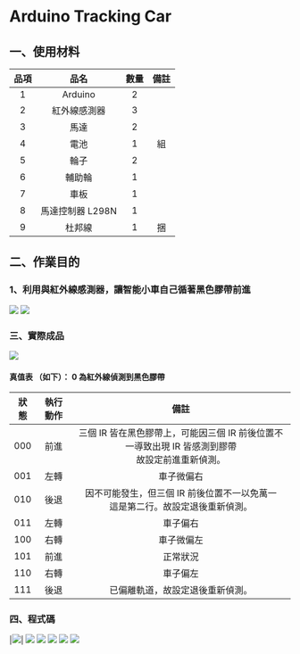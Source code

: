 # Arduino Tracking Car

## 一、使用材料

|品項 |品名 |數量 |備註 |
|:-: |:-: |:-: |:-: |
|1 |Arduino |2 ||
|2 |紅外線感測器|3 ||
|3 |馬達 |2 ||
|4 |電池 |1 |組 |
|5 |輪子 |2 ||
|6 |輔助輪 |1 ||
|7 |車板 |1 ||
|8 |馬達控制器 L298N |1 ||
|9 |杜邦線 |1 |捆 |

## 二、作業目的
### 1、利用與紅外線感測器，讓智能小車自己循著黑色膠帶前進
![](https://github.com/Yen-Wei-Liang/Arduino-Tracking-Car-/blob/main/image/IR.jpeg?raw=true) ![](https://github.com/Yen-Wei-Liang/Arduino-Tracking-Car-/blob/main/image/Tracking.png?raw=true)
### 三、實際成品

![](https://github.com/Yen-Wei-Liang/Arduino-Tracking-Car-/blob/main/image/Arduino%20Car.jpeg?raw=true)

#### 真值表 （如下）： 0 為紅外線偵測到黑色膠帶
|狀態 |執行動作 |備註 |
| :-: | :-: | :-: |
|000 |前進 |三個 IR 皆在黑色膠帶上，可能因三個 IR 前後位置不一導致出現 IR 皆感測到膠帶<br>故設定前進重新偵測。 |
|001 |左轉 |車子微偏右 |
|010 |後退 |因不可能發生，但三個 IR 前後位置不一以免萬一<br>這是第二行。故設定退後重新偵測。 |
|011 |左轉 |車子偏右 |
|100 |右轉 |車子微偏左 |
|101 |前進 |正常狀況 |
|110 |右轉 |車子偏左 |
|111 |後退 |已偏離軌道，故設定退後重新偵測。 |
### 四、程式碼
|![](https://github.com/Yen-Wei-Liang/Arduino-Tracking-Car-/blob/main/image/Code1.jpeg?raw=true)|
![](https://github.com/Yen-Wei-Liang/Arduino-Tracking-Car-/blob/main/image/Code2.jpeg?raw=true)
![](https://github.com/Yen-Wei-Liang/Arduino-Tracking-Car-/blob/main/image/Code3.jpeg?raw=true)
![](https://github.com/Yen-Wei-Liang/Arduino-Tracking-Car-/blob/main/image/Code4.jpeg?raw=true)
![](https://github.com/Yen-Wei-Liang/Arduino-Tracking-Car-/blob/main/image/Code5.jpeg?raw=true)
![](https://github.com/Yen-Wei-Liang/Arduino-Tracking-Car-/blob/main/image/Code6.jpeg?raw=true)
